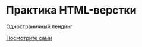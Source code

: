 # Практика HTML-верстки

Одностраничный лендинг

[Посмотрите сами](https://romankukushkinru.github.io/HTML-practicing/)
